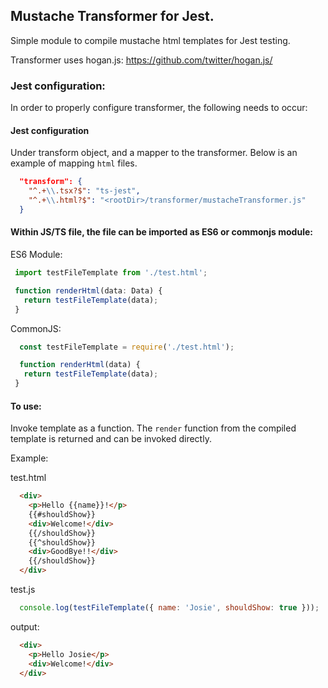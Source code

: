 ## Mustache Transformer for Jest. 

Simple module to compile mustache html templates for Jest testing.

Transformer uses hogan.js: https://github.com/twitter/hogan.js/

### Jest configuration: 

In order to properly configure transformer, the following needs to occur:

#### Jest configuration

Under transform object, and a mapper to the transformer. Below is an example of mapping `html` files.

```JSON
  "transform": {
    "^.+\\.tsx?$": "ts-jest",
    "^.+\\.html?$": "<rootDir>/transformer/mustacheTransformer.js"
  }
```

#### Within JS/TS file, the file can be imported as ES6 or commonjs module:

ES6 Module:
```TypeScript
 import testFileTemplate from './test.html';

 function renderHtml(data: Data) {
   return testFileTemplate(data);
 }
```
CommonJS:
```JavaScript
  const testFileTemplate = require('./test.html');

  function renderHtml(data) {
   return testFileTemplate(data);
 }
```

#### To use:

Invoke template as a function. The `render` function from the compiled template is returned and can be invoked directly. 

Example:

test.html 
```html
  <div>
    <p>Hello {{name}}!</p>
    {{#shouldShow}}
    <div>Welcome!</div>
    {{/shouldShow}}
    {{^shouldShow}}
    <div>GoodBye!!</div>
    {{/shouldShow}}
  </div>
```

test.js
```JavaScript
  console.log(testFileTemplate({ name: 'Josie', shouldShow: true }));
```

output:
```html
  <div>
    <p>Hello Josie</p>
    <div>Welcome!</div>
  </div>
```
